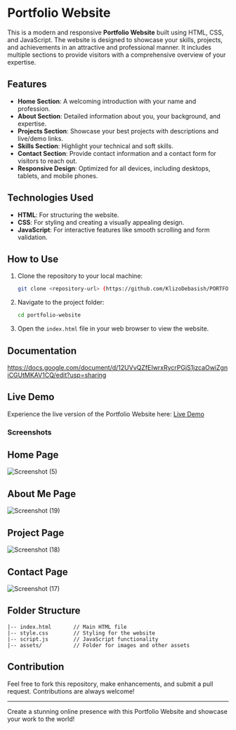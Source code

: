 # Portfolio Website

This is a modern and responsive **Portfolio Website** built using HTML, CSS, and JavaScript. The website is designed to showcase your skills, projects, and achievements in an attractive and professional manner. It includes multiple sections to provide visitors with a comprehensive overview of your expertise.

## Features

- **Home Section**: A welcoming introduction with your name and profession.
- **About Section**: Detailed information about you, your background, and expertise.
- **Projects Section**: Showcase your best projects with descriptions and live/demo links.
- **Skills Section**: Highlight your technical and soft skills.
- **Contact Section**: Provide contact information and a contact form for visitors to reach out.
- **Responsive Design**: Optimized for all devices, including desktops, tablets, and mobile phones.

## Technologies Used

- **HTML**: For structuring the website.
- **CSS**: For styling and creating a visually appealing design.
- **JavaScript**: For interactive features like smooth scrolling and form validation.

## How to Use

1. Clone the repository to your local machine:
   ```bash
   git clone <repository-url> (https://github.com/KlizoDebasish/PORTFOLIO_WEBSITE)
   ```
2. Navigate to the project folder:
   ```bash
   cd portfolio-website
   ```
3. Open the `index.html` file in your web browser to view the website.

## Documentation
https://docs.google.com/document/d/12UVvQZfEIwrxRycrPGjS1jzcaOwiZgniCGUtMKAV1CQ/edit?usp=sharing

## Live Demo

Experience the live version of the Portfolio Website here: [Live Demo](https://klizosportfoliowebsite.netlify.app)

### Screenshots

## Home Page
![Screenshot (5)](https://github.com/user-attachments/assets/e54990aa-58b8-497d-bf20-c9f074138f02)

## About Me Page
![Screenshot (19)](https://github.com/user-attachments/assets/9d29c062-7806-419b-ad08-778bbb000b18)

## Project Page
![Screenshot (18)](https://github.com/user-attachments/assets/fe1540a3-a83e-43a2-8d45-8dcca2bf4ddc)

## Contact Page
![Screenshot (17)](https://github.com/user-attachments/assets/874c5224-dce6-4e38-a67a-7d9b19b3d9b3)


## Folder Structure

```
|-- index.html       // Main HTML file
|-- style.css        // Styling for the website
|-- script.js        // JavaScript functionality
|-- assets/          // Folder for images and other assets
```


## Contribution

Feel free to fork this repository, make enhancements, and submit a pull request. Contributions are always welcome!

---

Create a stunning online presence with this Portfolio Website and showcase your work to the world!

